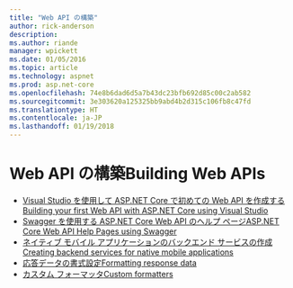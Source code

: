```yaml
---
title: "Web API の構築"
author: rick-anderson
description: 
ms.author: riande
manager: wpickett
ms.date: 01/05/2016
ms.topic: article
ms.technology: aspnet
ms.prod: asp.net-core
ms.openlocfilehash: 74e8b6dad6d5a7b43dc23bfb692d85c00c2ab582
ms.sourcegitcommit: 3e303620a125325bb9abd4b2d315c106fb8c47fd
ms.translationtype: HT
ms.contentlocale: ja-JP
ms.lasthandoff: 01/19/2018
---
```

# <a name="building-web-apis"></a><span data-ttu-id="0bf4c-102">Web API の構築</span><span class="sxs-lookup"><span data-stu-id="0bf4c-102">Building Web APIs</span></span>

* [<span data-ttu-id="0bf4c-103">Visual Studio を使用して ASP.NET Core で初めての Web API を作成する</span><span class="sxs-lookup"><span data-stu-id="0bf4c-103">Building your first Web API with ASP.NET Core using Visual Studio</span></span>](../../tutorials/first-web-api.md)
* [<span data-ttu-id="0bf4c-104">Swagger を使用する ASP.NET Core Web API のヘルプ ページ</span><span class="sxs-lookup"><span data-stu-id="0bf4c-104">ASP.NET Core Web API Help Pages using Swagger</span></span>](../../tutorials/web-api-help-pages-using-swagger.md)
* [<span data-ttu-id="0bf4c-105">ネイティブ モバイル アプリケーションのバックエンド サービスの作成</span><span class="sxs-lookup"><span data-stu-id="0bf4c-105">Creating backend services for native mobile applications</span></span>](../../mobile/native-mobile-backend.md)
* [<span data-ttu-id="0bf4c-106">応答データの書式設定</span><span class="sxs-lookup"><span data-stu-id="0bf4c-106">Formatting response data</span></span>](../models/formatting.md)
* [<span data-ttu-id="0bf4c-107">カスタム フォーマッタ</span><span class="sxs-lookup"><span data-stu-id="0bf4c-107">Custom formatters</span></span>](../advanced/custom-formatters.md)

